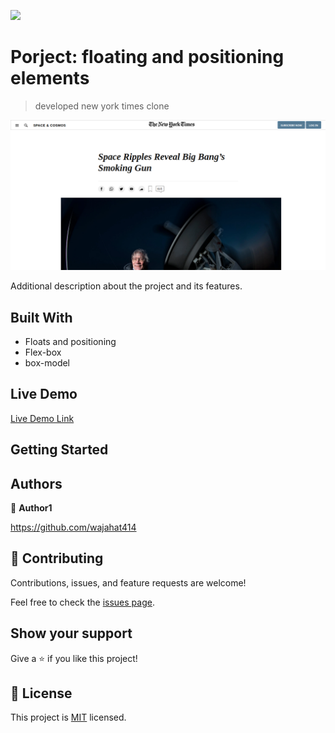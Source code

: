 ![](https://img.shields.io/badge/Microverse-blueviolet)

# Porject: floating and positioning elements 

> developed new york times clone

![screenshot](/img/screenshot.png?raw=true "Optional Title")


Additional description about the project and its features.

## Built With

- Floats and positioning
- Flex-box
- box-model

## Live Demo

[Live Demo Link](https://livedemo.com)


## Getting Started




## Authors

👤 **Author1**


https://github.com/wajahat414

## 🤝 Contributing

Contributions, issues, and feature requests are welcome!

Feel free to check the [issues page](issues/).

## Show your support

Give a ⭐️ if you like this project!


## 📝 License

This project is [MIT](lic.url) licensed.
